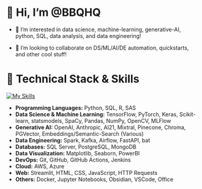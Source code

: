 # 👋 Hi, I’m @BBQHQ
<!---  --->
- 👀 I’m interested in data science, machine-learning, generative-AI, python, SQL, data analysis, and data engineering!
<!--- 🌱 I’m currently learning patience and positivity --->
- 💞️ I’m looking to collaborate on DS/ML/AI/DE automation, quickstarts, and other cool stuff!



# 🔧 **Technical Stack & Skills**
[![My Skills](https://skillicons.dev/icons?i=azure,aws,py,postgres,html,css,obsidian,bash,docker,kafka,opencv,r,sklearn,pytorch,tensorflow)](https://skillicons.dev)
<!---
BBQHQ/BBQHQ is a ✨ special ✨ repository because its `README.md` (this file) appears on your GitHub profile.
You can click the Preview link to take a look at your changes.
--->
- **Programming Languages:** Python, SQL, R, SAS
- **Data Science & Machine Learning:** TensorFlow, PyTorch, Keras, Scikit-learn, statsmodels, SpaCy, Pandas, NumPy, OpenCV, MLFlow
- **Generative AI:** OpenAI, Anthropic, AI21, Mixtral, Pinecone, Chroma, PGVector, Embeddings/Semantic-Search (Various)
- **Data Engineering:** Spark, Kafka, Airflow, FastAPI, bat
- **Databases:** SQL Server, PostgreSQL, MongoDB
- **Data Visualization:** Matplotlib, Seaborn, PowerBI
- **DevOps:** Git, GitHub, GitHub Actions, Jenkins
- **Cloud:** AWS, Azure
- **Web:** Streamlit, HTML, CSS, JavaScript, HTTP Requests
- **Others:** Docker, Jupyter Notebooks, Obsidian, VSCode, Office
